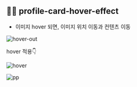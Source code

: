 ##  👩‍🦰 profile-card-hover-effect
* 이미지 hover 되면, 이미지 위치 이동과 컨텐츠 이동


![hover-out](https://user-images.githubusercontent.com/74355328/136518188-6a8ec8b0-7c59-44a2-8e6b-d8be19e16c8b.png)

 hover 적용👇
 
![hover](https://user-images.githubusercontent.com/74355328/136518267-17edbc2f-f321-432e-9d17-bf0f2eca6268.png)

![pp](https://user-images.githubusercontent.com/74355328/147436421-9199479c-2ad6-4ffe-aff4-c06c6dfcd99b.gif)
